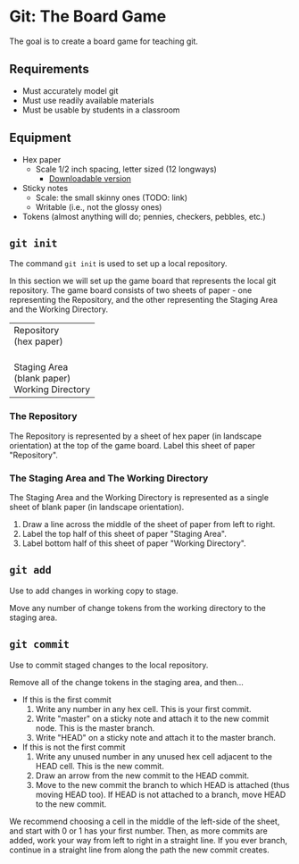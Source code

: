 # Git: The Board Game

The goal is to create a board game for teaching git.

## Requirements

- Must accurately model git
- Must use readily available materials
- Must be usable by students in a classroom

## Equipment

- Hex paper
  - Scale 1/2 inch spacing, letter sized (12 longways)
    - [Downloadable version](https://www.printablepaper.net/preview/hexagon-portrait-letter-2)
- Sticky notes
  - Scale: the small skinny ones (TODO: link)
  - Writable (i.e., not the glossy ones)
- Tokens (almost anything will do; pennies, checkers, pebbles, etc.)

## `git init`
The command `git init` is used to set up a local repository.

In this section we will set up the game board that represents the local git repository. The game board consists of two sheets of paper - one representing the Repository, and the other representing the Staging Area and the Working Directory.

<table>
<tr><td>Repository<br>(hex paper)<br><br></td></tr>
<tr><td>Staging Area<br>
(blank paper)<br>
Working Directory</td></tr>
</table>

### The Repository
The Repository is represented by a sheet of hex paper (in landscape orientation) at the top of the game board. Label this sheet of paper "Repository".

### The Staging Area and The Working Directory
The Staging Area and the Working Directory is represented as a single sheet of blank paper (in landscape orientation). 

1. Draw a line across the middle of the sheet of paper from left to right.
2. Label the top half of this sheet of paper "Staging Area".
3. Label bottom half of this sheet of paper "Working Directory".

## `git add`

Use to add changes in working copy to stage.

Move any number of change tokens from the working directory to the staging area.

## `git commit`

Use to commit staged changes to the local repository.

Remove all of the change tokens in the staging area, and then...

- If this is the first commit
  1. Write any number in any hex cell. This is your first commit.
  2. Write "master" on a sticky note and attach it to the new commit node.
  This is the master branch.
  3. Write "HEAD" on a sticky note and attach it to the master branch.
- If this is not the first commit
  1. Write any unused number in any unused hex cell adjacent to the HEAD cell. This is the new commit.
  2. Draw an arrow from the new commit to the HEAD commit.
  3. Move to the new commit the branch to which HEAD is attached (thus moving HEAD too). If HEAD is not attached to a branch, move HEAD to the new commit.

We recommend choosing a cell in the middle of the left-side of the sheet, and start with 0 or 1 has your first number. Then, as more commits are added, work your way from left to right in a straight line. If you ever branch, continue in a straight line from along the path the new commit creates.
